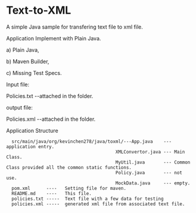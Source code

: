 # Text-to-XML
A simple Java sample for transfering text file to xml file.

Application Implement with Plain Java.
   
   a)  Plain Java,
   
   b)  Maven Builder,
   
   c) Missing Test Specs. 
   
   
Input file:

   Policies.txt --attached in the folder.
   
output file:

   Policies.xml --attached in the folder.
   
Application Structure

      src/main/java/org/kevinchen278/java/toxml/---App.java    --- application entry.
                                             XMLConvertor.java --- Main Class.
                                             MyUtil.java       --- Common Class provided all the common static functions.
                                             Policy.java       --- not use.
                                             MockData.java     --- empty.
      pom.xml      ----   Setting file for maven.
      README.md    ----   This file.
      policies.txt -----  Text file with a few data for testing
      policies.xml -----  generated xml file from associated text file.


   
